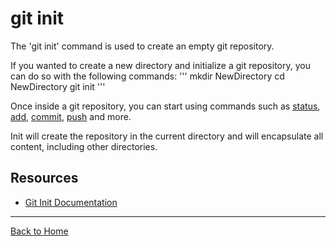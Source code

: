 # git init

The 'git init' command is used to create an empty git repository.

If you wanted to create a new directory and initialize a git repository, you can do so with the following commands:
'''
mkdir NewDirectory
cd NewDirectory
git init
'''

Once inside a git repository, you can start using commands such as
[status](./Status.md),
[add](.?Add.md),
[commit](./commit.md),
[push](./Push.md)
and more.

Init will create the repository in the current directory and will encapsulate all content, including other directories.

## Resources

- [Git Init Documentation](https://git-scm.com/docs/git-init)

---

[Back to Home](../README.md)
